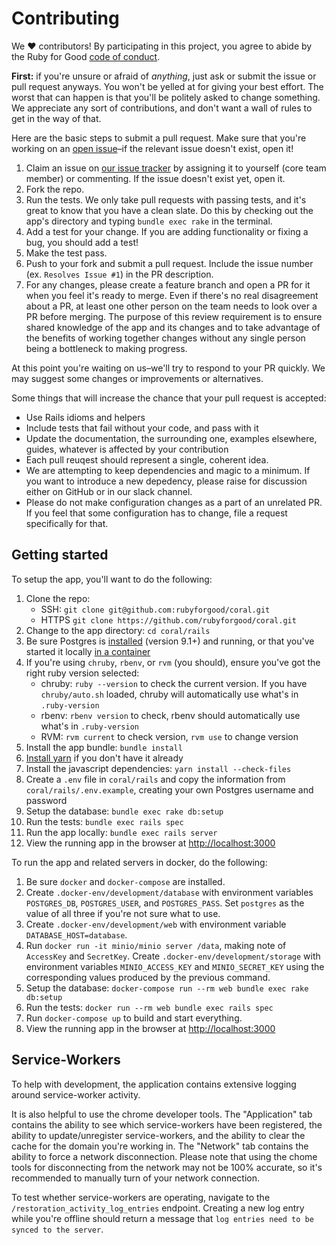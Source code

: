 # Contributing

We ♥ contributors! By participating in this project, you agree to abide by the Ruby for Good [code of conduct].

**First:** if you're unsure or afraid of *anything*, just ask or submit the issue or pull request anyways. You won't be yelled at for giving your best effort. The worst that can happen is that you'll be politely asked to change something. We appreciate any sort of contributions, and don't want a wall of rules to get in the way of that.

[code of conduct]: https://github.com/rubyforgood/code-of-conduct

Here are the basic steps to submit a pull request. Make sure that you're working on an [open issue]–if the relevant issue doesn't exist, open it!

[open issue]: https://github.com/rubyforgood/coral/issues

1. Claim an issue on [our issue tracker][open issue] by assigning it to yourself (core team member) or commenting. If the issue doesn't exist yet, open it.
2. Fork the repo.
3. Run the tests. We only take pull requests with passing tests, and it's great to know that you have a clean slate. Do this by checking out the app's directory and typing `bundle exec rake` in the terminal.
4. Add a test for your change. If you are adding functionality or fixing a  bug, you should add a test!
5. Make the test pass.
6. Push to your fork and submit a pull request. Include the issue number (ex. `Resolves Issue #1`) in the PR description.
7. For any changes, please create a feature branch and open a PR for it when you feel it's ready to merge. Even if there's no real disagreement about a PR, at least one other person on the team needs to look over a PR before merging. The purpose of this review requirement is to ensure shared knowledge of the app and its changes and to take advantage of the benefits of working together changes without any single person being a bottleneck to making progress.

At this point you're waiting on us–we'll try to respond to your PR quickly. We may suggest some changes or improvements or alternatives.

Some things that will increase the chance that your pull request is accepted:

* Use Rails idioms and helpers
* Include tests that fail without your code, and pass with it
* Update the documentation, the surrounding one, examples elsewhere, guides, whatever is affected by your contribution
* Each pull reuqest should represent a single, coherent idea.
* We are attempting to keep dependencies and magic to a minimum.  If you want to introduce a new depedency, please raise for discussion either on GitHub or in our slack channel.
* Please do not make configuration changes as a part of an unrelated PR.  If you feel that some configuration has to change, file a request specifically for that.

## Getting started

To setup the app, you'll want to do the following:

1. Clone the repo:
    * SSH: `git clone git@github.com:rubyforgood/coral.git`
    * HTTPS `git clone https://github.com/rubyforgood/coral.git`
2. Change to the app directory: `cd coral/rails`
3. Be sure Postgres is [installed](https://www.postgresql.org/download/) (version 9.1+) and running, or that you've started it locally [in a container](https://hub.docker.com/_/postgres)
4. If you're using `chruby`, `rbenv`, or `rvm` (you should), ensure you've got the right ruby version selected:
    * chruby: `ruby --version` to check the current version. If you have `chruby/auto.sh` loaded, chruby will automatically use what's in `.ruby-version`
    * rbenv: `rbenv version` to check, rbenv should automatically use what's in `.ruby-version`
    * RVM: `rvm current` to check version, `rvm use` to change version
5. Install the app bundle: `bundle install`
6. [Install yarn](https://yarnpkg.com/lang/en/docs/install/#mac-stable) if you don't have it already
7. Install the javascript dependencies: `yarn install --check-files`
8. Create a `.env` file in `coral/rails` and copy the information from `coral/rails/.env.example`, creating your own Postgres username and password
9. Setup the database: `bundle exec rake db:setup`
10. Run the tests: `bundle exec rails spec`
11. Run the app locally: `bundle exec rails server`
12. View the running app in the browser at [http://localhost:3000](http://localhost:3000)

To run the app and related servers in docker, do the following:

1. Be sure `docker` and `docker-compose` are installed.
2. Create `.docker-env/development/database` with environment variables `POSTGRES_DB`, `POSTGRES_USER`, and `POSTGRES_PASS`. Set `postgres` as the value of all three if you're not sure what to use.
3. Create `.docker-env/development/web` with environment variable `DATABASE_HOST=database`.
4. Run `docker run -it minio/minio server /data`, making note of `AccessKey` and `SecretKey`. Create `.docker-env/development/storage` with environment variables `MINIO_ACCESS_KEY` and `MINIO_SECRET_KEY` using the corresponding values produced by the previous command.
5. Setup the database: `docker-compose run --rm web bundle exec rake db:setup`
6. Run the tests: `docker run --rm web bundle exec rails spec`
7. Run `docker-compose up` to build and start everything.
8. View the running app in the browser at [http://localhost:3000](http://localhost:3000)

## Service-Workers

To help with development, the application contains extensive logging around service-worker activity.

It is also helpful to use the chrome developer tools. The "Application" tab contains the ability to see which service-workers have been registered, the ability to update/unregister service-workers, and the ability to clear the cache for the domain you're working in. The "Network" tab contains the ability to force a network disconnection. Please note that using the chome tools for disconnecting from the network may not be 100% accurate, so it's recommended to manually turn of your network connection.

To test whether service-workers are operating, navigate to the `/restoration_activity_log_entries` endpoint. Creating a new log entry while you're offline should return a message that `log entries need to be synced to the server`.
